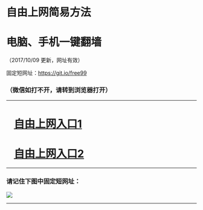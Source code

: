 ﻿# 自由上网简易方法

# 电脑、手机一键翻墙

（2017/10/09 更新，网址有效）

固定短网址：https://git.io/free99

### （微信如打不开，请转到浏览器打开）


***





# &nbsp;&nbsp; <a href="http://ft973718574.fwq-tz-1001.info/fwqtz01.html?t=10090011983 " target="_blank">自由上网入口1</a>
# &nbsp;&nbsp; <a href="http://ft1208121799.fwq-tz-1002.info/fwqtz02.html?t=100900129760 " target="_blank">自由上网入口2</a>
***

### 请记住下图中固定短网址：

<img src="https://s3-us-west-2.amazonaws.com/fwq-1001/yjfq-20170905okok.png" /> 


***

